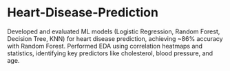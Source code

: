# Heart-Disease-Prediction
Developed and evaluated ML models (Logistic Regression, Random Forest, Decision Tree, KNN) for heart disease prediction, achieving ~86% accuracy with Random Forest. Performed EDA using correlation heatmaps and statistics, identifying key predictors like cholesterol, blood pressure, and age.

